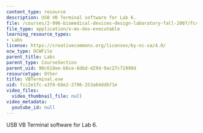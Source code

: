 ```yaml
---
content_type: resource
description: USB VB Terminal software for Lab 6.
file: /courses/2-996-biomedical-devices-design-laboratory-fall-2007/fcc2e1fca3f868e22796253a64ddb71e_VBTerminal.exe
file_type: application/x-ms-dos-executable
learning_resource_types:
- Labs
license: https://creativecommons.org/licenses/by-nc-sa/4.0/
ocw_type: OCWFile
parent_title: Labs
parent_type: CourseSection
parent_uid: 90c618ee-b6ce-6dbd-d29d-9ac27c71999d
resourcetype: Other
title: VBTerminal.exe
uid: fcc2e1fc-a3f8-68e2-2796-253a64ddb71e
video_files:
  video_thumbnail_file: null
video_metadata:
  youtube_id: null
---
```

USB VB Terminal software for Lab 6.
